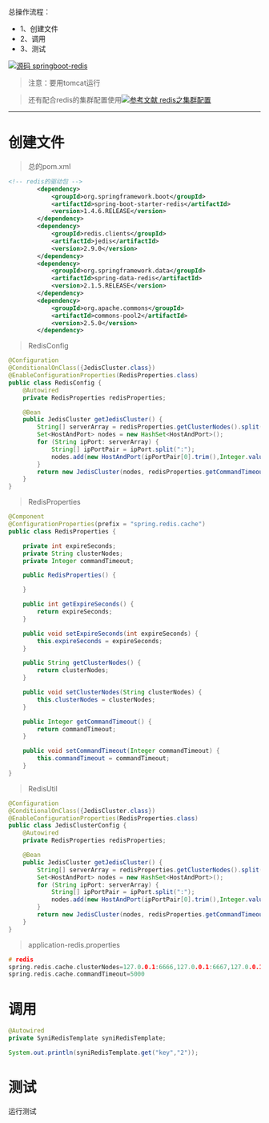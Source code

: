 总操作流程：
- 1、创建文件
- 2、调用
- 3、测试

[![](https://img.shields.io/badge/源码-springboot--redis-blue.svg "源码 springboot-redis")](https://github.com/lidekai/springboot-redis.git)

>注意：要用tomcat运行

>还有配合redis的集群配置使用[![](https://img.shields.io/badge/参考文献-redis之集群配置-yellow.svg "参考文献 redis之集群配置")](https://github.com/OurNotes/CCN/blob/master/6.%E5%90%8E%E5%8F%B0/1.java/1.java%E4%B9%8B%E5%BC%80%E5%8F%91%E5%B7%A5%E5%85%B7/8.redis/2-redis%E4%B9%8B%E9%9B%86%E7%BE%A4%E9%85%8D%E7%BD%AE.md)

***

# 创建文件

>总的pom.xml

```xml
<!-- redis的驱动包 -->
        <dependency>
            <groupId>org.springframework.boot</groupId>
            <artifactId>spring-boot-starter-redis</artifactId>
            <version>1.4.6.RELEASE</version>
        </dependency>
        <dependency>
            <groupId>redis.clients</groupId>
            <artifactId>jedis</artifactId>
            <version>2.9.0</version>
        </dependency>
        <dependency>
            <groupId>org.springframework.data</groupId>
            <artifactId>spring-data-redis</artifactId>
            <version>2.1.5.RELEASE</version>
        </dependency>
        <dependency>
            <groupId>org.apache.commons</groupId>
            <artifactId>commons-pool2</artifactId>
            <version>2.5.0</version>
        </dependency>
```

>RedisConfig

```java
@Configuration
@ConditionalOnClass({JedisCluster.class})
@EnableConfigurationProperties(RedisProperties.class)
public class RedisConfig {
    @Autowired
    private RedisProperties redisProperties;

    @Bean
    public JedisCluster getJedisCluster() {
        String[] serverArray = redisProperties.getClusterNodes().split(",");
        Set<HostAndPort> nodes = new HashSet<HostAndPort>();
        for (String ipPort: serverArray) {
            String[] ipPortPair = ipPort.split(":");
            nodes.add(new HostAndPort(ipPortPair[0].trim(),Integer.valueOf(ipPortPair[1].trim())));
        }
        return new JedisCluster(nodes, redisProperties.getCommandTimeout());
    }
}

```

>RedisProperties

```java
@Component
@ConfigurationProperties(prefix = "spring.redis.cache")
public class RedisProperties {

    private int expireSeconds;
    private String clusterNodes;
    private Integer commandTimeout;

    public RedisProperties() {

    }

    public int getExpireSeconds() {
        return expireSeconds;
    }

    public void setExpireSeconds(int expireSeconds) {
        this.expireSeconds = expireSeconds;
    }

    public String getClusterNodes() {
        return clusterNodes;
    }

    public void setClusterNodes(String clusterNodes) {
        this.clusterNodes = clusterNodes;
    }

    public Integer getCommandTimeout() {
        return commandTimeout;
    }

    public void setCommandTimeout(Integer commandTimeout) {
        this.commandTimeout = commandTimeout;
    }
}
```

>RedisUtil

```java
@Configuration
@ConditionalOnClass({JedisCluster.class})
@EnableConfigurationProperties(RedisProperties.class)
public class JedisClusterConfig {
    @Autowired
    private RedisProperties redisProperties;

    @Bean
    public JedisCluster getJedisCluster() {
        String[] serverArray = redisProperties.getClusterNodes().split(",");
        Set<HostAndPort> nodes = new HashSet<HostAndPort>();
        for (String ipPort: serverArray) {
            String[] ipPortPair = ipPort.split(":");
            nodes.add(new HostAndPort(ipPortPair[0].trim(),Integer.valueOf(ipPortPair[1].trim())));
        }
        return new JedisCluster(nodes, redisProperties.getCommandTimeout());
    }
}

```

>application-redis.properties
```c
# redis
spring.redis.cache.clusterNodes=127.0.0.1:6666,127.0.0.1:6667,127.0.0.1:6668,127.0.0.1:6669,127.0.0.1:6670,127.0.0.1:6671
spring.redis.cache.commandTimeout=5000
```
# 调用

```java
@Autowired
private SyniRedisTemplate syniRedisTemplate;
```

```java
System.out.println(syniRedisTemplate.get("key","2"));
```
# 测试

运行测试
